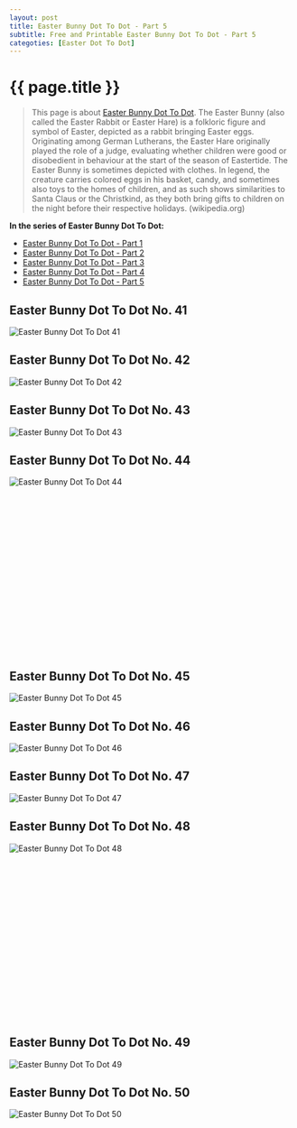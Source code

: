 ```yaml
---
layout: post
title: Easter Bunny Dot To Dot - Part 5
subtitle: Free and Printable Easter Bunny Dot To Dot - Part 5
categoties: [Easter Dot To Dot]
---
```

{{ page.title }}
================
> This page is about [Easter Bunny Dot To Dot](https://hoanghabelle.github.io/). The Easter Bunny (also called the Easter Rabbit or Easter Hare) is a folkloric figure and symbol of Easter, depicted as a rabbit bringing Easter eggs. Originating among German Lutherans, the Easter Hare originally played the role of a judge, evaluating whether children were good or disobedient in behaviour at the start of the season of Eastertide. The Easter Bunny is sometimes depicted with clothes. In legend, the creature carries colored eggs in his basket, candy, and sometimes also toys to the homes of children, and as such shows similarities to Santa Claus or the Christkind, as they both bring gifts to children on the night before their respective holidays. (wikipedia.org)

**In the series of Easter Bunny Dot To Dot:**

* [Easter Bunny Dot To Dot - Part 1](https://hoanghabelle.github.io/2017/11/12/Easter-Bunny-Dot-To-Dot-part-1.html)
* [Easter Bunny Dot To Dot - Part 2](https://hoanghabelle.github.io/2017/11/12/Easter-Bunny-Dot-To-Dot-part-2.html)
* [Easter Bunny Dot To Dot - Part 3](https://hoanghabelle.github.io/2017/11/12/Easter-Bunny-Dot-To-Dot-part-3.html)
* [Easter Bunny Dot To Dot - Part 4](https://hoanghabelle.github.io/2017/11/12/Easter-Bunny-Dot-To-Dot-part-4.html)
* [Easter Bunny Dot To Dot - Part 5](https://hoanghabelle.github.io/2017/11/12/Easter-Bunny-Dot-To-Dot-part-5.html)
## Easter Bunny Dot To Dot No. 41
![Easter Bunny Dot To Dot 41](https://hoanghabelle.github.io/img1/Easter-Bunny-Dot-To-Dot%20(41).jpg "Easter Bunny Dot To Dot 41")

## Easter Bunny Dot To Dot No. 42
![Easter Bunny Dot To Dot 42](https://hoanghabelle.github.io/img1/Easter-Bunny-Dot-To-Dot%20(42).jpg "Easter Bunny Dot To Dot 42")

## Easter Bunny Dot To Dot No. 43
![Easter Bunny Dot To Dot 43](https://hoanghabelle.github.io/img1/Easter-Bunny-Dot-To-Dot%20(43).jpg "Easter Bunny Dot To Dot 43")

## Easter Bunny Dot To Dot No. 44
![Easter Bunny Dot To Dot 44](https://hoanghabelle.github.io/img1/Easter-Bunny-Dot-To-Dot%20(44).jpg "Easter Bunny Dot To Dot 44")

<script async src="//pagead2.googlesyndication.com/pagead/js/adsbygoogle.js"></script><!-- Texxtonly --><ins class="adsbygoogle" style="display:inline-block;width:336px;height:280px" data-ad-client="ca-pub-6753140515841889" data-ad-slot="3207852233"></ins><script>(adsbygoogle = window.adsbygoogle || []).push({}); </script>

## Easter Bunny Dot To Dot No. 45
![Easter Bunny Dot To Dot 45](https://hoanghabelle.github.io/img1/Easter-Bunny-Dot-To-Dot%20(45).jpg "Easter Bunny Dot To Dot 45")

## Easter Bunny Dot To Dot No. 46
![Easter Bunny Dot To Dot 46](https://hoanghabelle.github.io/img1/Easter-Bunny-Dot-To-Dot%20(46).jpg "Easter Bunny Dot To Dot 46")

## Easter Bunny Dot To Dot No. 47
![Easter Bunny Dot To Dot 47](https://hoanghabelle.github.io/img1/Easter-Bunny-Dot-To-Dot%20(47).jpg "Easter Bunny Dot To Dot 47")

## Easter Bunny Dot To Dot No. 48
![Easter Bunny Dot To Dot 48](https://hoanghabelle.github.io/img1/Easter-Bunny-Dot-To-Dot%20(48).jpg "Easter Bunny Dot To Dot 48")

<script async src="//pagead2.googlesyndication.com/pagead/js/adsbygoogle.js"></script><!-- Texxtonly --><ins class="adsbygoogle" style="display:inline-block;width:336px;height:280px" data-ad-client="ca-pub-6753140515841889" data-ad-slot="3207852233"></ins><script>(adsbygoogle = window.adsbygoogle || []).push({}); </script>

## Easter Bunny Dot To Dot No. 49
![Easter Bunny Dot To Dot 49](https://hoanghabelle.github.io/img1/Easter-Bunny-Dot-To-Dot%20(49).jpg "Easter Bunny Dot To Dot 49")

## Easter Bunny Dot To Dot No. 50
![Easter Bunny Dot To Dot 50](https://hoanghabelle.github.io/img1/Easter-Bunny-Dot-To-Dot%20(50).jpg "Easter Bunny Dot To Dot 50")

